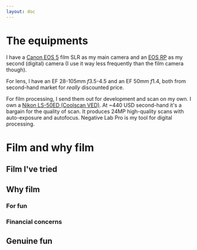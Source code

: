 ```yaml
---
layout: doc
---
```

# The equipments 
I have a [Canon EOS 5](https://global.canon/en/c-museum/product/film159.html) film SLR as my main camera and an [EOS RP](https://global.canon/en/c-museum/product/dslr880.html) as my second (digital) camera (I use it way less frequently than the film camera though).

For lens, I have an EF 28-105mm *f*3.5-4.5 and an EF 50mm *f*1.4, both from second-hand market for *really* discounted price. 

For film processing, I send them out for development and scan on my own. I own a [Nikon LS-50ED (Coolscan VED)](https://www.filmscanner.info/en/NikonCoolscan5ED.html). At ~440 USD second-hand it's a bargain for the quality of scan. It produces 24MP high-quality scans with auto-exposure and autofocus. Negative Lab Pro is my tool for digital processing.

# Film and why film
## Film I've tried

## Why film
### For fun

### Financial concerns

## Genuine fun


